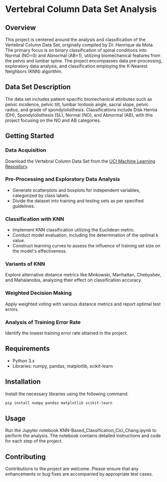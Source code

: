 # Vertebral Column Data Set Analysis

## Overview
This project is centered around the analysis and classification of the Vertebral Column Data Set, originally compiled by Dr. Henrique da Mota. The primary focus is on binary classification of spinal conditions into Normal (NO=0) and Abnormal (AB=1), utilizing biomechanical features from the pelvis and lumbar spine. The project encompasses data pre-processing, exploratory data analysis, and classification employing the K-Nearest Neighbors (KNN) algorithm.

## Data Set Description
The data set includes patient-specific biomechanical attributes such as pelvic incidence, pelvic tilt, lumbar lordosis angle, sacral slope, pelvic radius, and grade of spondylolisthesis. Classifications include Disk Hernia (DH), Spondylolisthesis (SL), Normal (NO), and Abnormal (AB), with this project focusing on the NO and AB categories.

## Getting Started

### Data Acquisition
Download the Vertebral Column Data Set from the [UCI Machine Learning Repository](https://archive.ics.uci.edu/ml/datasets/Vertebral+Column).

### Pre-Processing and Exploratory Data Analysis
- Generate scatterplots and boxplots for independent variables, categorized by class labels.
- Divide the dataset into training and testing sets as per specified guidelines.

### Classification with KNN
- Implement KNN classification utilizing the Euclidean metric.
- Conduct model evaluation, including the determination of the optimal k value.
- Construct learning curves to assess the influence of training set size on the model's effectiveness.

### Variants of KNN
Explore alternative distance metrics like Minkowski, Manhattan, Chebyshev, and Mahalanobis, analyzing their effect on classification accuracy.

### Weighted Decision Making
Apply weighted voting with various distance metrics and report optimal test errors.

### Analysis of Training Error Rate
Identify the lowest training error rate attained in the project.

## Requirements
- Python 3.x
- Libraries: numpy, pandas, matplotlib, scikit-learn

## Installation
Install the necessary libraries using the following command:
```bash
pip install numpy pandas matplotlib scikit-learn
```

## Usage
Run the Jupyter notebook KNN-Based_Classification_Cici_Chang.ipynb to perform the analysis. The notebook contains detailed instructions and code for each step of the project.

## Contributing
Contributions to the project are welcome. Please ensure that any enhancements or bug fixes are accompanied by appropriate test cases.
